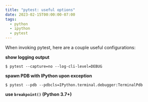 ```yaml
---
title: "pytest: useful options"
date: 2023-02-15T00:00:00-07:00
tags:
  - python
  - ipython
  - pytest
---
```


When invoking pytest, here are a couple useful configurations:

**show logging output**
```
$ pytest --capture=no --log-cli-level=DEBUG
```

**spawn PDB with IPython upon exception**
```
$ pytest --pdb --pdbcls=IPython.terminal.debugger:TerminalPdb
```

**use `breakpoint()` (Python 3.7+)**

